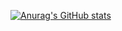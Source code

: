 [![Anurag's GitHub stats](https://github-readme-stats.vercel.app/api?username=voidf1sh&show_icons=true&theme=synthwave)](https://github.com/anuraghazra/github-readme-stats)

<!--
**voidf1sh/voidf1sh** is a ✨ _special_ ✨ repository because its `README.md` (this file) appears on your GitHub profile.

Here are some ideas to get you started:

- 🔭 I’m currently working on ...
- 🌱 I’m currently learning ...
- 👯 I’m looking to collaborate on ...
- 🤔 I’m looking for help with ...
- 💬 Ask me about ...
- 📫 How to reach me: ...
- 😄 Pronouns: ...
- ⚡ Fun fact: ...
-->
